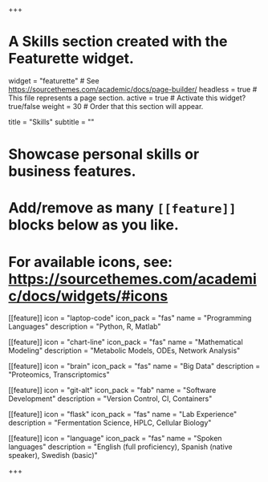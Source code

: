 +++
# A Skills section created with the Featurette widget.
widget = "featurette"  # See https://sourcethemes.com/academic/docs/page-builder/
headless = true  # This file represents a page section.
active = true  # Activate this widget? true/false
weight = 30  # Order that this section will appear.

title = "Skills"
subtitle = ""

# Showcase personal skills or business features.
#
# Add/remove as many `[[feature]]` blocks below as you like.
#
# For available icons, see: https://sourcethemes.com/academic/docs/widgets/#icons

[[feature]]
  icon = "laptop-code"
  icon_pack = "fas"
  name = "Programming Languages"
  description = "Python, R, Matlab"

[[feature]]
  icon = "chart-line"
  icon_pack = "fas"
  name = "Mathematical Modeling"
  description = "Metabolic Models, ODEs, Network Analysis"

[[feature]]
  icon = "brain"
  icon_pack = "fas"
  name = "Big Data"
  description = "Proteomics, Transcriptomics"

[[feature]]
  icon = "git-alt"
  icon_pack = "fab"
  name = "Software Development"
  description = "Version Control, CI, Containers"

[[feature]]
  icon = "flask"
  icon_pack = "fas"
  name = "Lab Experience"
  description = "Fermentation Science, HPLC, Cellular Biology"

[[feature]]
  icon = "language"
  icon_pack = "fas"
  name = "Spoken languages"
  description = "English (full proficiency), Spanish (native speaker), Swedish (basic)"

+++
